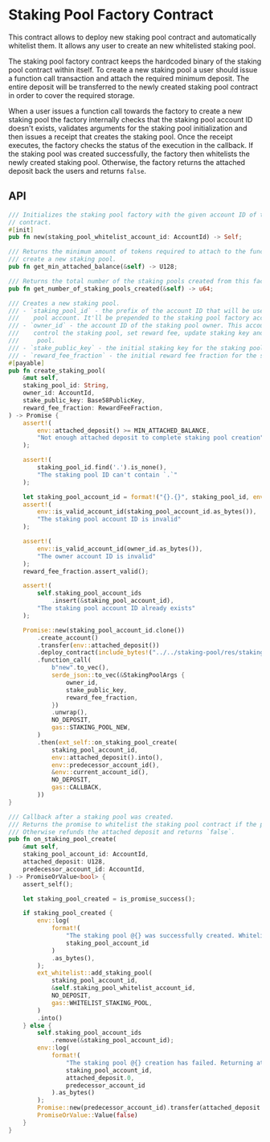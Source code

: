 # Staking Pool Factory Contract

This contract allows to deploy new staking pool contract and automatically whitelist them.
It allows any user to create an new whitelisted staking pool.

The staking pool factory contract keeps the hardcoded binary of the staking pool contract within itself.
To create a new staking pool a user should issue a function call transaction and attach the required minimum deposit.
The entire deposit will be transferred to the newly created staking pool contract in order to cover the required storage.

When a user issues a function call towards the factory to create a new staking pool the factory internally checks that
the staking pool account ID doesn't exists, validates arguments for the staking pool initialization and then issues a
receipt that creates the staking pool. Once the receipt executes, the factory checks the status of the execution in the
callback. If the staking pool was created successfully, the factory then whitelists the newly created staking pool.
Otherwise, the factory returns the attached deposit back the users and returns `false`.

## API

```rust
/// Initializes the staking pool factory with the given account ID of the staking pool whitelist
// contract.
#[init]
pub fn new(staking_pool_whitelist_account_id: AccountId) -> Self;

/// Returns the minimum amount of tokens required to attach to the function call to
/// create a new staking pool.
pub fn get_min_attached_balance(&self) -> U128;

/// Returns the total number of the staking pools created from this factory.
pub fn get_number_of_staking_pools_created(&self) -> u64;

/// Creates a new staking pool.
/// - `staking_pool_id` - the prefix of the account ID that will be used to create a new staking
///    pool account. It'll be prepended to the staking pool factory account ID separated by dot.
/// - `owner_id` - the account ID of the staking pool owner. This account will be able to
///    control the staking pool, set reward fee, update staking key and vote on behalf of the
///     pool.
/// - `stake_public_key` - the initial staking key for the staking pool.
/// - `reward_fee_fraction` - the initial reward fee fraction for the staking pool.
#[payable]
pub fn create_staking_pool(
    &mut self,
    staking_pool_id: String,
    owner_id: AccountId,
    stake_public_key: Base58PublicKey,
    reward_fee_fraction: RewardFeeFraction,
) -> Promise {
    assert!(
        env::attached_deposit() >= MIN_ATTACHED_BALANCE,
        "Not enough attached deposit to complete staking pool creation"
    );

    assert!(
        staking_pool_id.find('.').is_none(),
        "The staking pool ID can't contain `.`"
    );

    let staking_pool_account_id = format!("{}.{}", staking_pool_id, env::current_account_id());
    assert!(
        env::is_valid_account_id(staking_pool_account_id.as_bytes()),
        "The staking pool account ID is invalid"
    );

    assert!(
        env::is_valid_account_id(owner_id.as_bytes()),
        "The owner account ID is invalid"
    );
    reward_fee_fraction.assert_valid();

    assert!(
        self.staking_pool_account_ids
            .insert(&staking_pool_account_id),
        "The staking pool account ID already exists"
    );

    Promise::new(staking_pool_account_id.clone())
        .create_account()
        .transfer(env::attached_deposit())
        .deploy_contract(include_bytes!("../../staking-pool/res/staking_pool.wasm").to_vec())
        .function_call(
            b"new".to_vec(),
            serde_json::to_vec(&StakingPoolArgs {
                owner_id,
                stake_public_key,
                reward_fee_fraction,
            })
            .unwrap(),
            NO_DEPOSIT,
            gas::STAKING_POOL_NEW,
        )
        .then(ext_self::on_staking_pool_create(
            staking_pool_account_id,
            env::attached_deposit().into(),
            env::predecessor_account_id(),
            &env::current_account_id(),
            NO_DEPOSIT,
            gas::CALLBACK,
        ))
}

/// Callback after a staking pool was created.
/// Returns the promise to whitelist the staking pool contract if the pool creation succeeded.
/// Otherwise refunds the attached deposit and returns `false`.
pub fn on_staking_pool_create(
    &mut self,
    staking_pool_account_id: AccountId,
    attached_deposit: U128,
    predecessor_account_id: AccountId,
) -> PromiseOrValue<bool> {
    assert_self();

    let staking_pool_created = is_promise_success();

    if staking_pool_created {
        env::log(
            format!(
                "The staking pool @{} was successfully created. Whitelisting...",
                staking_pool_account_id
            )
            .as_bytes(),
        );
        ext_whitelist::add_staking_pool(
            staking_pool_account_id,
            &self.staking_pool_whitelist_account_id,
            NO_DEPOSIT,
            gas::WHITELIST_STAKING_POOL,
        )
        .into()
    } else {
        self.staking_pool_account_ids
            .remove(&staking_pool_account_id);
        env::log(
            format!(
                "The staking pool @{} creation has failed. Returning attached deposit of {} to @{}",
                staking_pool_account_id,
                attached_deposit.0,
                predecessor_account_id
            ).as_bytes()
        );
        Promise::new(predecessor_account_id).transfer(attached_deposit.0);
        PromiseOrValue::Value(false)
    }
}
```
